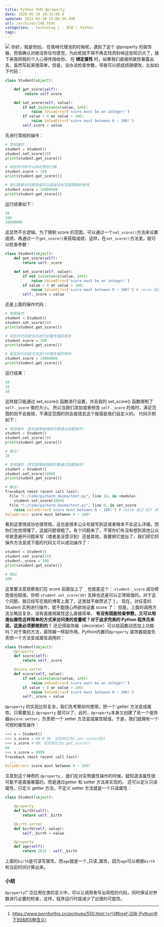 ```yaml
---
title: Python 中的 @property
date: 2020-05-30 10:33:00.0
updated: 2022-03-30 23:08:59.499
url: /archives/246.html
categories: - technolog | - 杂谈 | Python
tags: 
---
```




![](https://images-aiyc-1301641396.cos.ap-guangzhou.myqcloud.com/20200529134545.png) 你好，我是悦创。 在我啃代理池的时候呢，遇到了这个 @property 的装饰器，但我确认对她没有任何感觉，为此呢就不得不再去找资料啃这些知识点了，接下来我把我的个人心得传授给你。 在 **绑定属性** 时，如果我们直接把属性暴露出去，虽然写起来很简单，但是，没办法检查参数，导致可以把成绩随便改，比如如下代码：

```python
class Student(object):

    def get_score(self):
         return self.score

    def set_score(self, value):
        if not isinstance(value, int):
            raise ValueError('score must be an integer!')
        if value < 0 or value > 100:
            raise ValueError('score must between 0 ~ 100!')
        self.score = value
```

先进行常规的操作：

```python
# 常规操作
student = Student()
student.set_score(10)
print(student.get_score())

# 现在的代码可以如此修改分数
student.score = 100
print(student.get_score())

# 我们直接访问属性值可以直接没有范围限制的修改
student.score = 10000000
print(student.get_score())
```

运行结果如下：

```python
10
100
10000000
```

这显然不合逻辑。为了限制 score 的范围，可以通过一个`set_score()`方法来设置成绩，再通过一个`get_score()`来获取成绩，这样，在`set_score()`方法里，就可以检查参数：

```python
class Student(object):
    def get_score(self):
        return self._score

    def set_score(self, value):
        if not isinstance(value, int):
            raise ValueError('score must be an integer!')
        if value < 0 or value > 100:
            raise ValueError('score must between 0 ~ 100!') # raise 自己 DIY 异常
        self._score = value
```

还是上面的操作代码：

```python
# 常规操作
student = Student()
student.set_score(10)
print(student.get_score())

# 现在的代码就无法进行对属性值的修改
student.score = 100
print(student.get_score())

# 现在的代码就无法进行对属性值的修改
student.score = 10000000
print(student.get_score())
```

运行结果：

```python
10
10
10
```

这样就只能通过 set\_score() 函数进行设置，并且我的 set\_score() 函数限制了 `self._score` 值的大小。 所以当我们添加或者修改 `self._score` 的值时，满足范围的则不会报错，不满足范围的则会报错且这个报错是我们自定义的。 代码示例如下：

```python
# 常规操作（其实就像被强制你要通过函数操作）
student = Student()
student.set_score(10)
print(student.get_score())

# 输出：
10

# 常规操作（其实就像被强制你要通过函数操作）
student = Student()
student.set_score(1000)
print(student.get_score())

# 输出：
Traceback (most recent call last):
  File "C:/Code/pycharm_daima/test.py", line 14, in <module>
    student.set_score(1000)
  File "C:/Code/pycharm_daima/test.py", line 9, in set_score
    raise ValueError('score must between 0 ~ 100!') # raise 自己 DIY 异常
ValueError: score must between 0 ~ 100!
```

看到这里很成功也很常规，这也是很多公众号就写到这或者根本不会这么详细，而你们也觉得懂了，这就问题很粗了。有个问题来了，不管你们有没有想到其他公众号故意避开问题来写（或者是没意识到）还是其他，我要把它提出了，我们把它的操作方法变成下面的代码又可以成功操作了：

```python
student = Student()
student.set_score(10)
student._score = 100
print(student.get_score())

# 输出
100
```

这里要注意观察我们在 score 前面加上了 `_` 也就是这个： `student._score` 成功修改值也赋值，你把 `student.set_score(10)` 去掉也还是可以正常赋值的。对于这个问题，我已经写在我的博客上面了，这里就不做赘述了 [1](#fn-206-Python中下划线的5种含义) 。 现在，对任意的 Student 实例进行操作，就不能随心所欲地设置 score 了： 但是，上面的调用方法又略显复杂，没有直接用属性这么直接简单。 **有没有既能检查参数，又可以用类似属性这样简单的方式来访问类的变量呢？对于追求完美的 Python 程序员来说，这是必须要做到的！** 还记得装饰器（decorator）可以给函数动态加上功能吗？对于类的方法，装饰器一样起作用。Python内置的`@property` 装饰器就是负责把一个方法变成属性调用的：

```python
class Student(object):
    @property
    def score(self):
        return self._score

    @score.setter
    def score(self, value):
        if not isinstance(value, int):
            raise ValueError('score must be an integer!')
        if value < 0 or value > 100:
            raise ValueError('score must between 0 ~ 100!')
        self._score = value
```

`@property` 的实现比较复杂，我们先考察如何使用。把一个 getter 方法变成属性，只需要加上 `@property` 就可以了，此时，`@property`本身又创建了另一个装饰器`@score.setter`，负责把一个 setter 方法变成属性赋值，于是，我们就拥有一个可控的属性操作：

```python
>>> s = Student()
>>> s.score = 60 # OK，实际转化为s.set_score(60)
>>> s.score # OK，实际转化为s.get_score()
60
>>> s.score = 9999
Traceback (most recent call last):
  ...
ValueError: score must between 0 ~ 100!
```

注意到这个神奇的 `@property` ，我们在对实例属性操作的时候，就知道该属性很可能不是直接暴露的，而是通过getter 和 setter 方法来实现的。 还可以定义只读属性，只定义 getter 方法，不定义 setter 方法就是一个只读属性：

```python
class Student(object):

    @property
    def birth(self):
        return self._birth

    @birth.setter
    def birth(self, value):
        self._birth = value

    @property
    def age(self):
        return 2015 - self._birth
```

上面的`birth`是可读写属性，而`age`就是一个_只读_属性，因为`age`可以根据`birth`和当前时间计算出来。

### 小结

`@property`广泛应用在类的定义中，可以让调用者写出简短的代码，同时保证对参数进行必要的检查，这样，程序运行时就减少了出错的可能性。

* * *

1.  https://www.bornforthis.cn/archives/550.html [↩︎](#fnref-206-Python中下划线的5种含义)